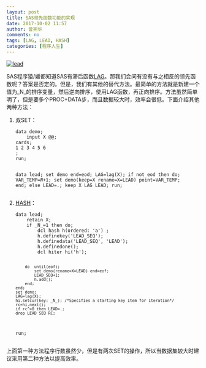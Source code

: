 ```yaml
---
layout: post
title: SAS领先函数功能的实现
date: 2017-10-02 11:57
author: 曾宪华
comments: no
tags: [LAG, LEAD, HASH]
categories: [程序人生]
---
```

<p><a href="http://www.xianhuazeng.com/cn/images/2017/10/lead.jpg"><img class="aligncenter size-full" src="http://www.xianhuazeng.com/cn/images/2017/10/lead.jpg" alt="lead" /></a></p>
<p>SAS程序猿/媛都知道SAS有滞后函数<span style="text-decoration: none;"><a href="http://support.sas.com/documentation/cdl/en/lefunctionsref/63354/HTML/default/viewer.htm#n0l66p5oqex1f2n1quuopdvtcjqb.htm" target="_blank">LAG</a></span>。那我们会问有没有与之相反的领先函数呢？答案是否定的。但是，我们有其他的替代方法。最简单的方法就是新建一个值为_N_的排序变量，然后逆向排序，使用LAG函数，再正向排序。方法虽然简单明了，但是要多个PROC+DATA步，而且数据较大时，效率会很低。下面介绍其他两种方法：
<ol><li>双SET：
<pre><code>data demo;
    input X @@;
cards;
1 2 3 4 5 6
;
run;

data lead;
    set demo end=eod;
    LAG=lag(X);
    if not eod then do;
        VAR_TEMP=_N_+1;
        set demo(keep=X rename=X=LEAD) point=VAR_TEMP;
    end;
    else LEAD=.;
    keep X LAG LEAD;
run;
</code></pre></li>
<li><a href="http://support.sas.com/documentation/cdl/en/lrcon/65287/HTML/default/viewer.htm#n1b4cbtmb049xtn1vh9x4waiioz4.htm" target="_blank"><span style="text-decoration: none;">HASH</span></a>：
<pre><code>data lead;
	retain X;
    if _N_=1 then do;
        dcl hash h(ordered: 'a') ;
        h.definekey('LEAD_SEQ');
        h.definedata('LEAD_SEQ', 'LEAD');
        h.definedone();
        dcl hiter hi('h');
		
		do  until(eof);
        	set demo(rename=X=LEAD) end=eof;
	    	LEAD_SEQ+1;
	    	h.add();
		end;
	end;
	set demo;
    LAG=lag(X);
    hi.setcur(key: _N_); /*Specifies a starting key item for iteration*/
    rc=hi.next();
    if rc^=0 then LEAD=.;
	drop LEAD_SEQ RC;
run;
</code></pre></li></ol>
<p>上面第一种方法程序行数虽然少，但是有两次SET的操作，所以当数据集较大时建议采用第二种方法以提高效率。</p>
